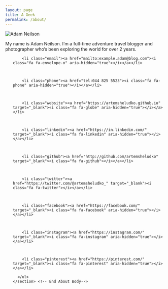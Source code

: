 ```yaml
---
layout: page
title: A Geek
permalink: /about/
---
```

<div class="content wrapper">
    <div class="small-wrapper">
  <div class="about-container">
    <section class="about-header">
      <div class="author-image-container">
        <img src="/adam-blog/assets/img/adam-face.jpg" alt="Adam Neilson">
      </div>
      <p class="subtitle">My name is Adam Neilson. I’m a full-time adventure travel blogger and photographer who’s been exploring the world for over 2 years.</p>
    </section>
    <section class="about-body">
      <ul class="contact-list">

        <li class="email"><a href="mailto:example.adam@blog.com"><i class="fa fa-envelope-o" aria-hidden="true"></i></a></li>



        <li class="phone"><a href="tel:044 825 5523"><i class="fa fa-phone" aria-hidden="true"></i></a></li>



        <li class="website"><a href="https://artemsheludko.github.io" target="_blank"><i class="fa fa-globe" aria-hidden="true"></i></a></li>



        <li class="linkedin"><a href="https://in.linkedin.com/" target="_blank"><i class="fa fa-linkedin" aria-hidden="true"></i></a></li>



        <li class="github"><a href="http://github.com/artemsheludko" target="_blank"><i class="fa fa-github"></i></a></li>



        <li class="twitter"><a href="https://twitter.com/@artemsheludko_" target="_blank"><i class="fa fa-twitter"></i></a></li>



        <li class="facebook"><a href="https://facebook.com/" target="_blank"><i class="fa fa-facebook" aria-hidden="true"></i></a></li>



        <li class="instagram"><a href="https://instagram.com/" target="_blank"><i class="fa fa-instagram" aria-hidden="true"></i></a></li>



        <li class="pinterest"><a href="https://pinterest.com/" target="_blank"><i class="fa fa-pinterest" aria-hidden="true"></i></a></li>

      </ul>
    </section> <!-- End About Body-->
  </div> <!-- End About Container -->
</div> <!-- End Small Wrapper -->
